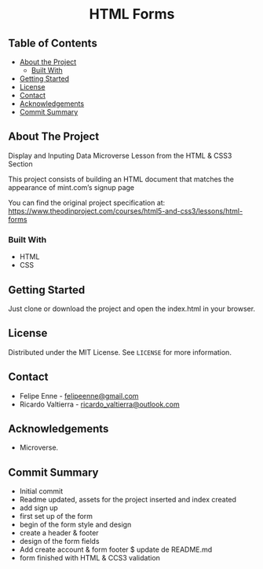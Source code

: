 <!--
*** Thanks for checking out this README Template. 
-->


<!-- PROJECT TITLE -->

<br />
<h1 align="center">HTML Forms</h1>




<!-- TABLE OF CONTENTS -->


## Table of Contents

* [About the Project](#about-the-project)
  * [Built With](#built-with)
* [Getting Started](#getting-started)
* [License](#license)
* [Contact](#contact)
* [Acknowledgements](#acknowledgements)
* [Commit Summary](#commit-summary)


<!-- ABOUT THE PROJECT -->
## About The Project

Display and Inputing Data Microverse Lesson from the HTML & CSS3 Section

This project consists of building an HTML document that matches the appearance of mint.com’s signup page

You can find the original project specification at: https://www.theodinproject.com/courses/html5-and-css3/lessons/html-forms



### Built With 

* HTML
* CSS



<!-- GETTING STARTED -->
## Getting Started

Just clone or download the project and open the index.html in your browser.


<!-- LICENSE -->
## License

Distributed under the MIT License. See `LICENSE` for more information.

<!-- CONTACT -->
## Contact
* Felipe Enne - felipeenne@gmail.com <br/>
* Ricardo Valtierra - ricardo_valtierra@outlook.com


<!-- ACKNOWLEDGEMENTS -->
## Acknowledgements


* Microverse.


<!-- COMMIT -->
## Commit Summary
* Initial commit
* Readme updated, assets for the project inserted and index created
* add sign up
* first set up of the form
* begin of the form style and design
* create a header & footer
* design of the form fields
* Add create account & form footer $ update de README.md
* form finished with HTML & CCS3 validation